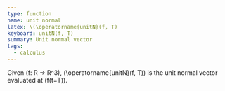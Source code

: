 ```yaml
---
type: function
name: unit normal
latex: \(\operatorname{unitN}(f, T)
keyboard: unitN(f, T)
summary: Unit normal vector
tags:
  - calculus
---
```


Given \(f: R -> R^3\), \(\operatorname{unitN}(f, T)\) is the unit normal vector evaluated at \(f(t=T)\).
